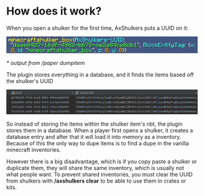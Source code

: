 # How does it work?

When you open a shulker for the first time, AxShulkers puts a UUID on it:

<img alt="img.png" src="./img.png" width="800"/>

<i>* output from /paper dumpitem</i>

The plugin stores everything in a database, and it finds the items based off the shulker's UUID

<img alt="img_1.png" src="./img_1.png" width="800"/>

<p>So instead of storing the items within the shulker item's nbt, the plugin stores them in a database.
When a player first opens a shulker, it creates a database entry and after that it will load it into memory as a inventory.
Because of this the only way to dupe items is to find a dupe in the vanilla minecraft inventories.</p>

<p>However there is a big disadvantage, which is if you copy paste a shulker or duplicate them, they will share the same inventory, which is usually not what people want.
To prevent shared inventories, you must clear the UUID from shulkers with <b>/axshulkers clear</b> to be able to use them in crates or kits.</p>